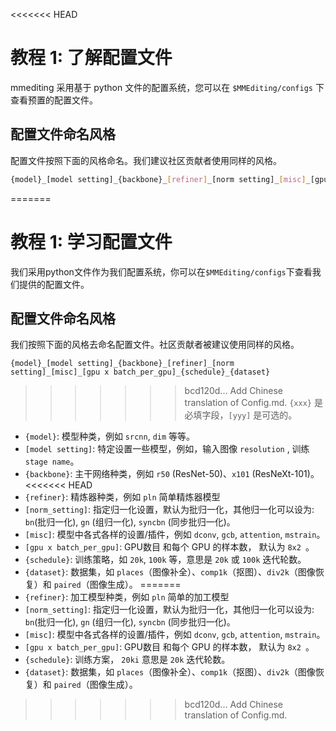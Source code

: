 <<<<<<< HEAD
# 教程 1: 了解配置文件

mmediting 采用基于 python 文件的配置系统，您可以在 `$MMEditing/configs` 下查看预置的配置文件。

## 配置文件命名风格

配置文件按照下面的风格命名。我们建议社区贡献者使用同样的风格。

```bash
{model}_[model setting]_{backbone}_[refiner]_[norm setting]_[misc]_[gpu x batch_per_gpu]_{schedule}_{dataset}
```

=======
# 教程 1: 学习配置文件
我们采用python文件作为我们配置系统，你可以在`$MMEditing/configs`下查看我们提供的配置文件。
## 配置文件命名风格
我们按照下面的风格去命名配置文件。社区贡献者被建议使用同样的风格。
```
{model}_[model setting]_{backbone}_[refiner]_[norm setting]_[misc]_[gpu x batch_per_gpu]_{schedule}_{dataset}
```
>>>>>>> bcd120d... Add Chinese translation of Config.md.
`{xxx}` 是必填字段，`[yyy]` 是可选的。

- `{model}`: 模型种类，例如 `srcnn`, `dim` 等等。
- `[model setting]`: 特定设置一些模型，例如，输入图像 `resolution` , 训练 `stage name`。
- `{backbone}`: 主干网络种类，例如 `r50` (ResNet-50)、`x101` (ResNeXt-101)。
<<<<<<< HEAD
- `{refiner}`: 精炼器种类，例如 `pln` 简单精炼器模型
- `[norm_setting]`: 指定归一化设置，默认为批归一化，其他归一化可以设为: `bn`(批归一化), `gn` (组归一化), `syncbn` (同步批归一化)。
- `[misc]`: 模型中各式各样的设置/插件，例如 `dconv`, `gcb`, `attention`, `mstrain`。
- `[gpu x batch_per_gpu]`: GPU数目 和每个 GPU 的样本数， 默认为 `8x2 `。
- `{schedule}`: 训练策略，如 `20k`, `100k` 等，意思是 `20k` 或 `100k` 迭代轮数。
- `{dataset}`: 数据集，如 `places`（图像补全）、`comp1k`（抠图）、`div2k`（图像恢复）和 `paired`（图像生成）。
=======
- `{refiner}`: 加工模型种类，例如 `pln` 简单的加工模型
- `[norm_setting]`: 指定归一化设置，默认为批归一化，其他归一化可以设为: `bn`(批归一化), `gn` (组归一化), `syncbn` (同步批归一化)。
- `[misc]`: 模型中各式各样的设置/插件，例如 `dconv`, `gcb`, `attention`, `mstrain`。
- `[gpu x batch_per_gpu]`: GPU数目 和每个 GPU 的样本数， 默认为 `8x2 `。
- `{schedule}`: 训练方案， `20ki` 意思是 `20k` 迭代轮数。
- `{dataset}`: 数据集，如 `places`（图像补全）、`comp1k`（抠图）、`div2k`（图像恢复）和 `paired`（图像生成）。
>>>>>>> bcd120d... Add Chinese translation of Config.md.
